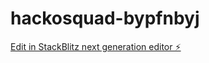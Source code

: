 # hackosquad-bypfnbyj

[Edit in StackBlitz next generation editor ⚡️](https://stackblitz.com/~/github.com/Ethxmnhz/hackosquad-bypfnbyj)